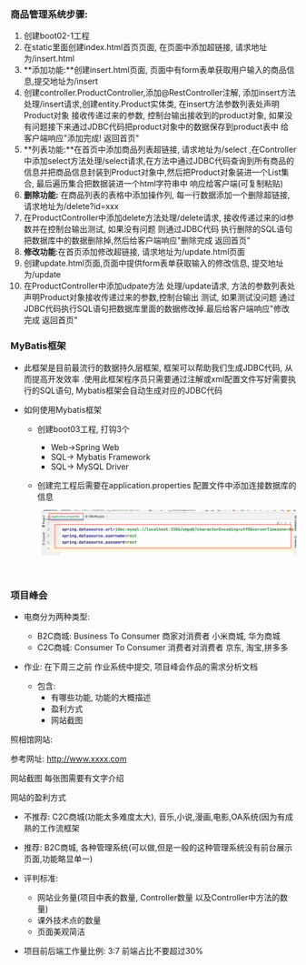 ### 商品管理系统步骤:

1. 创建boot02-1工程   
2. 在static里面创建index.html首页页面, 在页面中添加超链接, 请求地址为/insert.html
3. **添加功能:**创建insert.html页面, 页面中有form表单获取用户输入的商品信息,提交地址为/insert
4. 创建controller.ProductController,添加@RestController注解, 添加insert方法处理/insert请求,创建entity.Product实体类,  在insert方法参数列表处声明Product对象 接收传递过来的参数, 控制台输出接收到的product对象, 如果没有问题接下来通过JDBC代码把product对象中的数据保存到product表中 给客户端响应"添加完成! 返回首页"
5. **列表功能:**在首页中添加商品列表超链接, 请求地址为/select ,在Controller中添加select方法处理/select请求,在方法中通过JDBC代码查询到所有商品的信息并把商品信息封装到Product对象中,然后把Product对象装进一个List集合,  最后遍历集合把数据装进一个html字符串中 响应给客户端(可复制粘贴)
6. **删除功能:** 在商品列表的表格中添加操作列, 每一行数据添加一个删除超链接, 请求地址为/delete?id=xxx
7. 在ProductController中添加delete方法处理/delete请求, 接收传递过来的id参数并在控制台输出测试, 如果没有问题 则通过JDBC代码 执行删除的SQL语句 把数据库中的数据删除掉,然后给客户端响应"删除完成 返回首页"
8. **修改功能**:在首页添加修改超链接, 请求地址为/update.html页面
9. 创建update.html页面,页面中提供form表单获取输入的修改信息, 提交地址为/update
10. 在ProductController中添加udpate方法 处理/update请求, 方法的参数列表处声明Product对象接收传递过来的参数,控制台输出 测试, 如果测试没问题 通过JDBC代码执行SQL语句把数据库里面的数据修改掉.最后给客户端响应"修改完成 返回首页"



### MyBatis框架

- 此框架是目前最流行的数据持久层框架, 框架可以帮助我们生成JDBC代码, 从而提高开发效率 .使用此框架程序员只需要通过注解或xml配置文件写好需要执行的SQL语句, Mybatis框架会自动生成对应的JDBC代码  

- 如何使用Mybatis框架

  - 创建boot03工程, 打钩3个

    - Web->Spring Web
    - SQL-> Mybatis Framework
    - SQL-> MySQL Driver 

  - 创建完工程后需要在application.properties 配置文件中添加连接数据库的信息
  
    ![image-20220907164024704](day02.assets/image-20220907164024704.png)

​			



### 项目峰会   

- 电商分为两种类型:
  - B2C商城: Business To Consumer 商家对消费者   小米商城, 华为商城  
  - C2C商城: Consumer To Consumer 消费者对消费者  京东, 淘宝,拼多多  

- 作业: 在下周三之前 作业系统中提交,   项目峰会作品的需求分析文档
  - 包含: 	
    - 有哪些功能, 功能的大概描述  
    - 盈利方式 
    - 网站截图 

照相馆网站:    

参考网址: http://www.xxxx.com  

网站截图   每张图需要有文字介绍     

网站的盈利方式

- 不推荐:   C2C商城(功能太多难度太大),  音乐,小说,漫画,电影,OA系统(因为有成熟的工作流框架

- 推荐:  B2C商城,   各种管理系统(可以做,但是一般的这种管理系统没有前台展示页面,功能略显单一)  

- 评判标准:
  - 网站业务量(项目中表的数量,  Controller数量 以及Controller中方法的数量)   
  - 课外技术点的数量  
  - 页面美观简洁  
- 项目前后端工作量比例:   3:7     前端占比不要超过30%   





